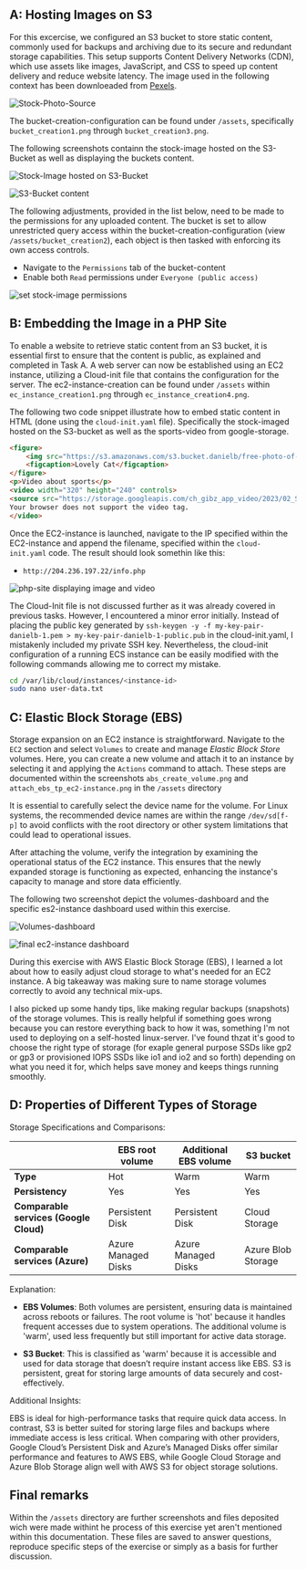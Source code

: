 ## A: Hosting Images on S3

For this excercise, we configured an S3 bucket to store static content, commonly used for backups and archiving due to its secure and redundant storage capabilities. This setup supports Content Delivery Networks (CDN), which use assets like images, JavaScript, and CSS to speed up content delivery and reduce website latency. The image used in the following context has been downloeaded from [Pexels](https://www.pexels.com/photo/sneaking-cat-on-the-meadow-15578747/).

![Stock-Photo-Source](./assets/stock-photo_source.png)

The bucket-creation-configuration can be found under `/assets`, specifically `bucket_creation1.png` through `bucket_creation3.png`.

The following screenshots containn the stock-image hosted on the S3-Bucket as well as displaying the buckets content.

![Stock-Image hosted on S3-Bucket](./assets/image_hosted_on_s3-bucket.png)

![S3-Bucket content](./assets/S3-bucket_content.png)

The following adjustments, provided in the list below, need to be made to the permissions for any uploaded content. The bucket is set to allow unrestricted query access within the bucket-creation-configuration (view `/assets/bucket_creation2`), each object is then tasked with enforcing its own access controls.

- Navigate to the `Permissions` tab of the bucket-content
- Enable both `Read` permissions under `Everyone (public access)`

![set stock-image permissions](./assets/stock-image_bucket_set-permissions.png)

## B: Embedding the Image in a PHP Site

To enable a website to retrieve static content from an S3 bucket, it is essential first to ensure that the content is public, as explained and completed in Task A. A web server can now be established using an EC2 instance, utilizing a Cloud-init file that contains the configuration for the server. The ec2-instance-creation can be found under `/assets` within `ec_instance_creation1.png` through `ec_instance_creation4.png`.

The following two code snippet illustrate how to embed static content in HTML (done using the `cloud-init.yaml` file). Specifically the stock-imaged hosted on the S3-bucket as well as the sports-video from google-storage.

```html
<figure>
    <img src="https://s3.amazonaws.com/s3.bucket.danielb/free-photo-of-sneaking-cat-on-the-meadow.jpeg" alt="lovely cat" />
    <figcaption>Lovely Cat</figcaption>
</figure>
<p>Video about sports</p>
<video width="320" height="240" controls>
<source src="https://storage.googleapis.com/ch_gibz_app_video/2023/02_Sportunterricht.mp4" type="video/mp4">
Your browser does not support the video tag.
</video>
```

Once the EC2-instance is launched, navigate to the IP specified within the EC2-instance and append the filename, specified within the `cloud-init.yaml` code. The result should look somethin like this:

- `http://204.236.197.22/info.php`

![php-site displaying image and video](./assets/ec2_webserver_info-php.png)

The Cloud-Init file is not discussed further as it was already covered in previous tasks. However, I encountered a minor error initially. Instead of placing the public key generated by `ssh-keygen -y -f my-key-pair-danielb-1.pem > my-key-pair-danielb-1-public.pub` in the cloud-init.yaml, I mistakenly included my private SSH key. Nevertheless, the cloud-init configuration of a running ECS instance can be easily modified with the following commands allowing me to correct my mistake.

```bash
cd /var/lib/cloud/instances/<instance-id>
sudo nano user-data.txt
```

## C: Elastic Block Storage (EBS)

Storage expansion on an EC2 instance is straightforward. Navigate to the `EC2` section and select `Volumes` to create and manage *Elastic Block Store* volumes. Here, you can create a new volume and attach it to an instance by selecting it and applying the `Actions` command to attach. These steps are documented within the screenshots `abs_create_volume.png` and `attach_ebs_tp_ec2-instance.png` in the `/assets` directory

It is essential to carefully select the device name for the volume. For Linux systems, the recommended device names are within the range `/dev/sd[f-p]` to avoid conflicts with the root directory or other system limitations that could lead to operational issues.

After attaching the volume, verify the integration by examining the operational status of the EC2 instance. This ensures that the newly expanded storage is functioning as expected, enhancing the instance's capacity to manage and store data efficiently.

The following two screenshot depict the volumes-dashboard and the specific es2-instance dashboard used within this exercise.

![Volumes-dashboard](./assets/dashboard_displaying_valume-to-instance-attachment.png)

![final ec2-instance dashboard](./assets/final_ec2-instance_dashboard.png)

During this exercise with AWS Elastic Block Storage (EBS), I learned a lot about how to easily adjust cloud storage to what's needed for an EC2 instance. A big takeaway was making sure to name storage volumes correctly to avoid any technical mix-ups.

I also picked up some handy tips, like making regular backups (snapshots) of the storage volumes. This is really helpful if something goes wrong because you can restore everything back to how it was, something I'm not used to deploying on a self-hosted linux-server. I've found thzat it's good to choose the right type of storage (for exaple general purpose SSDs like gp2 or gp3 or provisioned IOPS SSDs like io1 and io2 and so forth) depending on what you need it for, which helps save money and keeps things running smoothly.

## D: Properties of Different Types of Storage

Storage Specifications and Comparisons:

|| EBS root volume| Additional EBS volume| S3 bucket|
| ------------------- | ----------------- | --------------------- | ---------------- |
| **Type**| Hot| Warm| Warm|
| **Persistency**| Yes| Yes| Yes|
| **Comparable services (Google Cloud)**| Persistent Disk| Persistent Disk| Cloud Storage|
| **Comparable services (Azure)**| Azure Managed Disks| Azure Managed Disks| Azure Blob Storage|

Explanation:

- **EBS Volumes**: Both volumes are persistent, ensuring data is maintained across reboots or failures. The root volume is 'hot' because it handles frequent accesses due to system operations. The additional volume is 'warm', used less frequently but still important for active data storage.

- **S3 Bucket**: This is classified as 'warm' because it is accessible and used for data storage that doesn’t require instant access like EBS. S3 is persistent, great for storing large amounts of data securely and cost-effectively.

Additional Insights:

EBS is ideal for high-performance tasks that require quick data access. In contrast, S3 is better suited for storing large files and backups where immediate access is less critical. When comparing with other providers, Google Cloud’s Persistent Disk and Azure’s Managed Disks offer similar performance and features to AWS EBS, while Google Cloud Storage and Azure Blob Storage align well with AWS S3 for object storage solutions.

## Final remarks

Within the `/assets` directory are further screenshots and files deposited wich were made withint he process of this exercise yet aren't mentioned within this documentation. These files are saved to answer questions, reproduce specific steps of the exercise or simply as a basis for further discussion.
